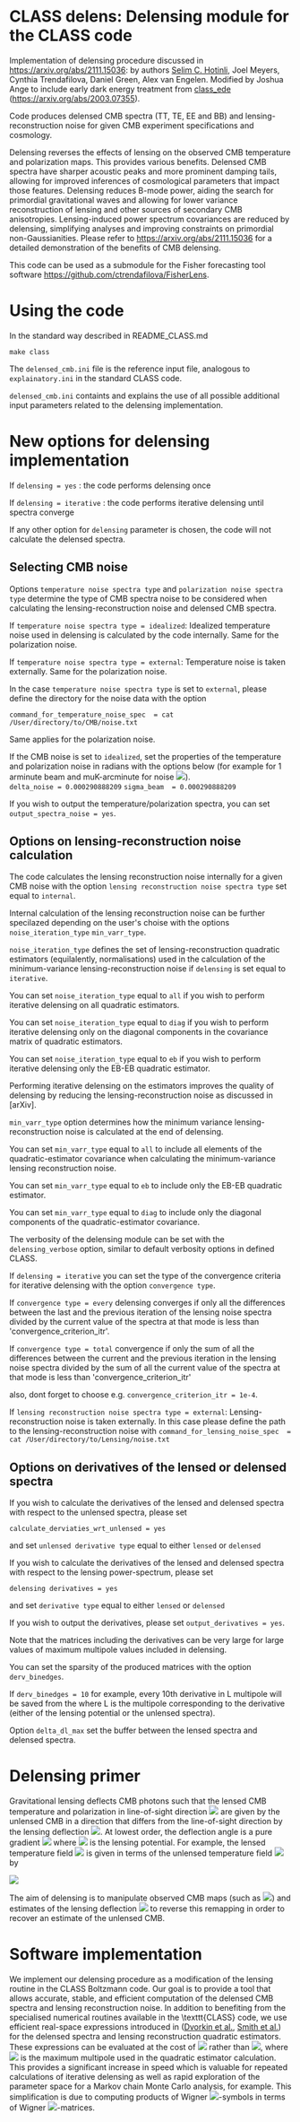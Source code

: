 CLASS delens: Delensing module for the CLASS code 
==============================================

Implementation of delensing procedure discussed in https://arxiv.org/abs/2111.15036: by authors [Selim C. Hotinli](mailto:shotinl1@jh.edu?subject=[GitHub]%20Source%20Han%20Sans), Joel Meyers, Cynthia Trendafilova, Daniel Green, Alex van Engelen. Modified by Joshua Ange to include early dark energy treatment from [class_ede](https://github.com/mwt5345/class_ede) (https://arxiv.org/abs/2003.07355).

Code produces delensed CMB spectra (TT, TE, EE and BB) and lensing-reconstruction noise for given CMB experiment specifications and cosmology. 

Delensing reverses the effects of lensing on the observed CMB temperature and polarization maps. 
This provides various benefits. 
Delensed CMB spectra have sharper acoustic peaks and more prominent damping tails, allowing for improved inferences of cosmological parameters that impact those features.
Delensing reduces B-mode power, aiding the search for primordial gravitational waves and allowing for lower variance reconstruction of lensing and other sources of secondary CMB anisotropies.
Lensing-induced power spectrum covariances are reduced by delensing, simplifying analyses and improving constraints on primordial non-Gaussianities. 
Please refer to https://arxiv.org/abs/2111.15036 for a detailed demonstration of the benefits of CMB delensing.

This code can be used as a submodule for the Fisher forecasting tool software https://github.com/ctrendafilova/FisherLens. 



Using the code
==============================================

In the standard way described in README_CLASS.md

```
make class
```

The ```delensed_cmb.ini``` file is the reference input file, analogous to ```explainatory.ini``` in the standard CLASS code. 

```delensed_cmb.ini``` containts and explains the use of all possible additional input parameters related to the delensing implementation. 

New options for delensing implementation
==============================================

If ```delensing = yes``` : the code performs delensing once

If ```delensing = iterative``` : the code performs iterative delensing until spectra converge

If any other option for ```delensing``` parameter is chosen, the code will not calculate the delensed spectra. 

<!-- Selecting CMB noise -->
## Selecting CMB noise

Options ```temperature noise spectra type``` and ```polarization noise spectra type``` determine the type of CMB spectra noise to be considered when calculating the lensing-reconstruction noise and delensed CMB spectra.

If ```temperature noise spectra type = idealized```: Idealized temperature noise used in delensing is calculated by the code internally. Same for the polarization noise.

If ```temperature noise spectra type = external```: Temperature noise is taken externally. Same for the polarization noise.

In the case ```temperature noise spectra type``` is set to ```external```, please define the directory for the noise data with the option

```command_for_temperature_noise_spec  = cat /User/directory/to/CMB/noise.txt```

Same applies for the polarization noise.

If the CMB noise is set to ```idealized```, set the properties of the temperature and polarization noise in radians with the options below (for example for 1 arminute beam and muK-arcminute for noise <img src="http://latex.codecogs.com/svg.latex?\color{blue}\Delta_T" border="0"/>).  
```delta_noise = 0.000290888209```
```sigma_beam  = 0.000290888209```

If you wish to output the temperature/polarization spectra, you can set ```output_spectra_noise = yes```.

<!-- Options on lensing-reconstruction noise calculation -->
## Options on lensing-reconstruction noise calculation

The code calculates the lensing reconstruction noise internally for a given CMB noise with the option ```lensing reconstruction noise spectra type``` set equal to ```internal```.

Internal calculation of the lensing reconstruction noise can be further specilazed depending on the user's choise with the options ```noise_iteration_type``` ```min_varr_type```.

```noise_iteration_type``` defines the set of lensing-reconstruction quadratic estimators (equilalently, normalisations) used in the calculation of the minimum-variance lensing-reconstruction noise if ```delensing``` is set equal to ```iterative```.

You can set ```noise_iteration_type``` equal to ```all``` if you wish to perform iterative delensing on all quadratic estimators.

You can set ```noise_iteration_type``` equal to ```diag``` if you wish to perform iterative delensing only on the diagonal components in the covariance matrix of quadratic estimators.

You can set ```noise_iteration_type``` equal to ```eb``` if you wish to perform iterative delensing only the EB-EB quadratic estimator.

Performing iterative delensing on the estimators improves the quality of delensing by reducing the lensing-reconstruction noise as discussed in [arXiv]. 

```min_varr_type``` option determines how the minimum variance lensing-reconstruction noise is calculated at the end of delensing. 

You can set ```min_varr_type``` equal to ```all``` to include all elements of the quadratic-estimator covariance when calculating the minimum-variance lensing reconstruction noise. 

You can set ```min_varr_type``` equal to ```eb``` to include only the EB-EB quadratic estimator.

You can set ```min_varr_type``` equal to ```diag``` to include only the diagonal components of the quadratic-estimator covariance.

The verbosity of the delensing module can be set with the ```delensing_verbose``` option, similar to default verbosity options in defined CLASS.

If ```delensing = iterative``` you can set the type of the convergence criteria for iterative delensing with the option ```convergence type```.

If ```convergence type = every```  delensing converges if only all the differences between the last and the previous iteration of the lensing noise spectra divided by the current value of the spectra at that mode is less than 'convergence_criterion_itr'.

If ```convergence type = total```  convergence if only the sum of all the differences between the current and the previous iteration in the lensing noise spectra divided by the sum of all the current value of the spectra at that mode is less than 'convergence_criterion_itr'

also, dont forget to choose e.g. ```convergence_criterion_itr = 1e-4```.

If ```lensing reconstruction noise spectra type = external```: Lensing-reconstruction noise is taken externally. In this case please define the path to the lensing-reconstruction noise with ```command_for_lensing_noise_spec  = cat /User/directory/to/Lensing/noise.txt```

<!-- Options on derivatives of the lensed or delensed spectra -->
## Options on derivatives of the lensed or delensed spectra

If you wish to calculate the derivatives of the lensed and delensed spectra with respect to the unlensed spectra, please set

```calculate_derviaties_wrt_unlensed = yes```

and set ```unlensed derivative type``` equal to either ```lensed``` or ```delensed```


If you wish to calculate the derivatives of the lensed and delensed spectra with respect to the lensing power-spectrum, please set

```delensing derivatives = yes```

and set ```derivative type``` equal to either ```lensed``` or ```delensed```

If you wish to output the derivatives, please set ```output_derivatives = yes```.

Note that the matrices including the derivatives can be very large for large values of maximum multipole values included in delensing. 

You can set the sparsity of the produced matrices with the option ```derv_binedges```. 

If ```derv_binedges = 10``` for example, every 10th derivative in L multipole will be saved from the where L is the multipole corresponding to the derivative (either of the lensing potential or the unlensed spectra).

Option ```delta_dl_max``` set the buffer between the lensed spectra and delensed spectra.

Delensing primer
==============================================

Gravitational lensing deflects CMB photons such that the lensed CMB temperature and polarization in line-of-sight direction <img src="http://latex.codecogs.com/svg.latex?{\color{blue}\boldsymbol{d}(\boldsymbol{n})" border="0"/> are given by the unlensed CMB in a direction that differs from the line-of-sight direction by the lensing deflection <img src="http://latex.codecogs.com/svg.latex?\color{blue}\boldsymbol{d}(\boldsymbol{n})" border="0"/>.
At lowest order, the deflection angle is a pure gradient <img src="http://latex.codecogs.com/svg.latex?\color{blue}\boldsymbol{d}(\boldsymbol{n})=\boldsymbol{\nabla}\phi(\boldsymbol{n})" border="0"/> where <img src="http://latex.codecogs.com/svg.latex?\color{blue}\phi" border="0"/> is the lensing potential. 
For example, the lensed temperature field <img src="http://latex.codecogs.com/svg.latex?\color{blue}T^{\textrm{lensed}}" border="0"/> is given in terms of the unlensed temperature field <img src="http://latex.codecogs.com/svg.latex?\color{blue}T^{\textrm{unlensed}}" border="0"/> by

<img src="http://latex.codecogs.com/svg.latex?\color{blue}T^{\textrm{lensed}}(\boldsymbol{n})=T^{\textrm{unlensed}}(\boldsymbol{n}+\boldsymbol{d}(\boldsymbol{n}))= T^{\textrm{unlensed}}(\boldsymbol{n}) + \boldsymbol{d}(\boldsymbol{n})\cdot\boldsymbol{\nabla}T^{\textrm{unlensed}}(\boldsymbol{n}) + \ldots \, ." border="0"/>

The aim of delensing is to manipulate observed CMB maps (such as <img src="http://latex.codecogs.com/svg.latex?\color{blue}T^{\textrm{obs}}" border="0"/>) and estimates of the lensing deflection <img src="http://latex.codecogs.com/svg.latex?\color{blue}\boldsymbol{d}^{\textrm{obs}}" border="0"/> to reverse this remapping in order to recover an estimate of the unlensed CMB.

Software implementation
==============================================

We implement our delensing procedure as a modification of the lensing routine in the CLASS Boltzmann code.
Our goal is to provide a tool that allows accurate, stable, and efficient computation of the delensed CMB spectra and lensing reconstruction noise.
In addition to benefiting from the specialised numerical routines available in the \texttt{CLASS} code, we use efficient real-space expressions introduced in ([Dvorkin et al.](https://arxiv.org/abs/0902.4413), [Smith et al.](https://arxiv.org/abs/1010.0048)) for the delensed spectra and lensing reconstruction quadratic estimators.
These expressions can be evaluated at the cost of <img src="http://latex.codecogs.com/svg.latex?\color{blue}\mathcal{O}(\ell_{\textrm{max}}^2)" border="0"/> rather than <img src="http://latex.codecogs.com/svg.latex?\color{blue}\mathcal{O}(\ell_{\textrm{max}}^3)" border="0"/>, where <img src="http://latex.codecogs.com/svg.latex?\color{blue}\ell_{\textrm{max}}" border="0"/> is the maximum multipole used in the quadratic estimator calculation.
This provides a significant increase in speed which is valuable for repeated calculations of iterative delensing as well as rapid exploration of the parameter space for a Markov chain Monte Carlo analysis, for example.
This simplification is due to computing products of Wigner <img src="http://latex.codecogs.com/svg.latex?\color{blue}3j" border="0"/>-symbols in terms of Wigner <img src="http://latex.codecogs.com/svg.latex?\color{blue}d" border="0"/>-matrices. 
